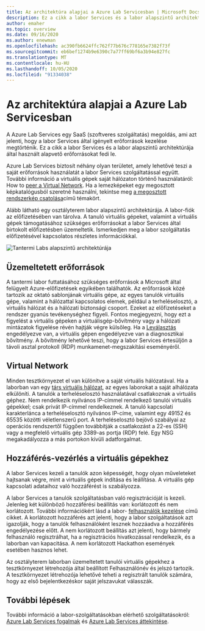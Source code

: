 ```yaml
---
title: Az architektúra alapjai a Azure Lab Servicesban | Microsoft Docs
description: Ez a cikk a labor Services és a labor alapszintű architektúrája által használt alapvető erőforrásokat fedi le.
author: emaher
ms.topic: overview
ms.date: 09/16/2020
ms.author: enewman
ms.openlocfilehash: ac390fb6624ffc762f77b676c778165e7382f73f
ms.sourcegitcommit: eb6bef1274b9e6390c7a77ff69bf6a3b94e827fc
ms.translationtype: MT
ms.contentlocale: hu-HU
ms.lasthandoff: 10/05/2020
ms.locfileid: "91334038"
---
```

# <a name="architecture-fundamentals-in-azure-lab-services"></a>Az architektúra alapjai a Azure Lab Servicesban

A Azure Lab Services egy SaaS (szoftveres szolgáltatás) megoldás, ami azt jelenti, hogy a labor Services által igényelt erőforrások kezelése megtörténik. Ez a cikk a labor Services és a labor alapszintű architektúrája által használt alapvető erőforrásokat fedi le.  

Azure Lab Services biztosít néhány olyan területet, amely lehetővé teszi a saját erőforrások használatát a labor Services szolgáltatással együtt.  További információ a virtuális gépek saját hálózaton történő használatáról: How to [peer a Virtual Network](how-to-connect-peer-virtual-network.md).  Ha a lemezképeket egy megosztott képkatalógusból szeretné használni, tekintse meg [a megosztott rendszerkép csatolása](how-to-attach-detach-shared-image-gallery.md)című témakört.

Alább látható egy osztályterem labor alapszintű architektúrája.  A labor-fiók az előfizetésében van tárolva. A tanuló virtuális gépeket, valamint a virtuális gépek támogatásához szükséges erőforrásokat a labor Services által birtokolt előfizetésben üzemeltetik. Ismerkedjen meg a labor szolgáltatás előfizetésével kapcsolatos részletes információkkal.

![Tantermi Labs alapszintű architektúrája](./media/classroom-labs-fundamentals/labservices-basic-architecture.png)

## <a name="hosted-resources"></a>Üzemeltetett erőforrások

A tantermi labor futtatásához szükséges erőforrások a Microsoft által felügyelt Azure-előfizetések egyikében találhatók.  Az erőforrások közé tartozik az oktató sablonjának virtuális gépe, az egyes tanulók virtuális gépe, valamint a hálózattal kapcsolatos elemek, például a terheléselosztó, a virtuális hálózat és a hálózati biztonsági csoport.  Ezeket az előfizetéseket a rendszer gyanús tevékenységhez figyeli.  Fontos megjegyezni, hogy ezt a figyelést a virtuális gépeken a virtuálisgép-bővítmény vagy a hálózati mintázatok figyelése révén hajtják végre külsőleg.  Ha a [Leválasztás](how-to-enable-shutdown-disconnect.md) engedélyezve van, a virtuális gépen engedélyezve van a diagnosztikai bővítmény. A bővítmény lehetővé teszi, hogy a labor Services értesüljön a távoli asztal protokoll (RDP) munkamenet-megszakítási eseményéről.

## <a name="virtual-network"></a>Virtual Network

Minden tesztkörnyezet el van különítve a saját virtuális hálózatával.  Ha a laborban van egy [társ virtuális hálózat](how-to-connect-peer-virtual-network.md), az egyes laborokat a saját alhálózata elkülöníti.  A tanulók a terheléselosztó használatával csatlakoznak a virtuális géphez.  Nem rendelkezik nyilvános IP-címmel rendelkező tanulói virtuális gépekkel; csak privát IP-címmel rendelkeznek.  A tanuló kapcsolati karakterlánca a terheléselosztó nyilvános IP-címe, valamint egy 49152 és 65535 közötti véletlenszerű port.  A terheléselosztó bejövő szabályai az operációs rendszertől függően továbbítják a csatlakozást a 22-es (SSH) vagy a megfelelő virtuális gép 3389-as portja (RDP) felé. Egy NSG megakadályozza a más portokon kívüli adatforgalmat.

## <a name="access-control-to-the-virtual-machines"></a>Hozzáférés-vezérlés a virtuális gépekhez

A labor Services kezeli a tanulók azon képességét, hogy olyan műveleteket hajtsanak végre, mint a virtuális gépek indítása és leállítása.  A virtuális gép kapcsolati adataihoz való hozzáférést is szabályozza.

A labor Services a tanulók szolgáltatásban való regisztrációját is kezeli. Jelenleg két különböző hozzáférési beállítás van: korlátozott és nem korlátozott. További információkért lásd a labor- [felhasználók kezelése](how-to-configure-student-usage.md#send-invitations-to-users) című cikket. A korlátozott hozzáférés azt jelenti, hogy a labor szolgáltatások azt igazolják, hogy a tanulók felhasználóként lesznek hozzáadva a hozzáférés engedélyezése előtt. A nem korlátozott beállítás azt jelenti, hogy bármely felhasználó regisztrálhat, ha a regisztrációs hivatkozással rendelkezik, és a laborban van kapacitása. A nem korlátozott Hackathon események esetében hasznos lehet.

Az osztályterem laborban üzemeltetett tanulói virtuális gépekhez a tesztkörnyezet létrehozója által beállított Felhasználónév és jelszó tartozik.  A tesztkörnyezet létrehozója lehetővé teheti a regisztrált tanulók számára, hogy az első bejelentkezéskor saját jelszavukat válasszák.  

## <a name="next-steps"></a>További lépések

További információ a labor-szolgáltatásokban elérhető szolgáltatásokról: [Azure Lab Services fogalmak](classroom-labs-concepts.md) és [Azure Lab Services áttekintése](classroom-labs-overview.md).
